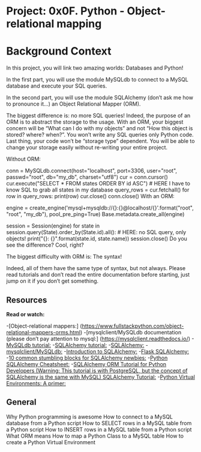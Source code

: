 # Project: 0x0F. Python - Object-relational mapping

# Background Context

In this project, you will link two amazing worlds: Databases and Python!

In the first part, you will use the module MySQLdb to connect to a MySQL database and execute your SQL queries.

In the second part, you will use the module SQLAlchemy (don’t ask me how to pronounce it…) an Object Relational Mapper (ORM).

The biggest difference is: no more SQL queries! Indeed, the purpose of an ORM is to abstract the storage to the usage. With an ORM, your biggest concern will be “What can I do with my objects” and not “How this object is stored? where? when?”. You won’t write any SQL queries only Python code. Last thing, your code won’t be “storage type” dependent. You will be able to change your storage easily without re-writing your entire project.

Without ORM:

conn = MySQLdb.connect(host="localhost", port=3306, user="root", passwd="root", db="my_db", charset="utf8")
cur = conn.cursor()
cur.execute("SELECT * FROM states ORDER BY id ASC") # HERE I have to know SQL to grab all states in my database
query_rows = cur.fetchall()
for row in query_rows:
    print(row)
cur.close()
conn.close()
With an ORM:

engine = create_engine('mysql+mysqldb://{}:{}@localhost/{}'.format("root", "root", "my_db"), pool_pre_ping=True)
Base.metadata.create_all(engine)

session = Session(engine)
for state in session.query(State).order_by(State.id).all(): # HERE: no SQL query, only objects!
    print("{}: {}".format(state.id, state.name))
session.close()
Do you see the difference? Cool, right?

The biggest difficulty with ORM is: The syntax!

Indeed, all of them have the same type of syntax, but not always. Please read tutorials and don’t read the entire documentation before starting, just jump on it if you don’t get something.

## Resources
**Read or watch:**

-[Object-relational mappers:] (https://www.fullstackpython.com/object-relational-mappers-orms.html)
-[mysqlclient/MySQLdb documentation (please don’t pay attention to mysql:] (https://mysqlclient.readthedocs.io/)
-[MySQLdb tutorial:](https://www.mikusa.com/python-mysql-docs/index.html)
-[SQLAlchemy tutorial:](https://docs.sqlalchemy.org/en/13/orm/tutorial.html)
-[SQLAlchemy:](https://docs.sqlalchemy.org/en/13/)
-[mysqlclient/MySQLdb:](https://github.com/PyMySQL/mysqlclient)
-[Introduction to SQLAlchemy:](https://www.youtube.com/watch?v=woKYyhLCcnU)
-[Flask SQLAlchemy:](https://www.youtube.com/playlist?list=PLXmMXHVSvS-BlLA5beNJojJLlpE0PJgCW)
-[10 common stumbling blocks for SQLAlchemy newbies:](https://alextechrants.blogspot.com/2013/11/10-common-stumbling-blocks-for.html)
-[Python SQLAlchemy Cheatsheet:](https://www.pythonsheets.com/notes/python-sqlalchemy.html)
-[SQLAlchemy ORM Tutorial for Python Developers (Warning: This tutorial is with PostgreSQL, but the concept of SQLAlchemy is the same with MySQL)
SQLAlchemy Tutorial:](https://auth0.com/blog/sqlalchemy-orm-tutorial-for-python-developers/)
-[Python Virtual Environments: A primer:](https://realpython.com/python-virtual-environments-a-primer/)

## General
Why Python programming is awesome
How to connect to a MySQL database from a Python script
How to SELECT rows in a MySQL table from a Python script
How to INSERT rows in a MySQL table from a Python script
What ORM means
How to map a Python Class to a MySQL table
How to create a Python Virtual Environment
